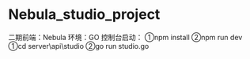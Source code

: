 # Nebula_studio_project
二期前端：Nebula 环境：GO 
控制台启动：
①npm install ②npm run dev ①cd server\api\studio ②go run studio.go
